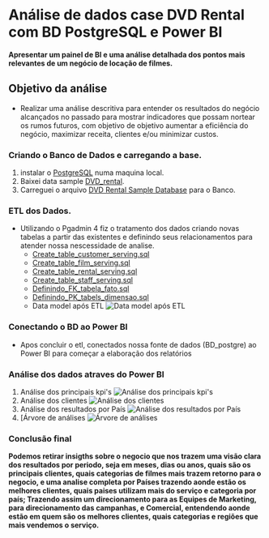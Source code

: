 # Análise de dados case DVD Rental com BD PostgreSQL e Power BI
 **Apresentar um painel de BI e uma análise detalhada dos pontos mais relevantes de um negócio de locação de filmes.**

## Objetivo da análise
 * Realizar uma análise descritiva para entender os resultados do negócio alcançados no passado para mostrar indicadores que possam nortear os rumos futuros, com objetivo de objetivo aumentar a eficiência do negócio, maximizar receita, clientes e/ou minimizar custos. 

### Criando o Banco de Dados e carregando a base.
1. instalar o [PostgreSQL](https://www.postgresql.org/download/) numa maquina local.
2. Baixei data sample [DVD_rental](https://www.postgresqltutorial.com/postgresql-getting-started/postgresql-sample-database/).
3. Carreguei o arquivo [DVD Rental Sample Database](https://www.postgresqltutorial.com/wp-content/uploads/2019/05/dvdrental.zip) para o Banco.

### ETL dos Dados.
* Utilizando o Pgadmin 4 fiz o tratamento dos dados criando novas tabelas a partir das existentes e definindo seus relacionamentos para atender nossa nescessidade de analise.
  - [Create_table_customer_serving.sql](https://github.com/ClaudioBarreira97/case_blockbuster_postgresql_dbt/blob/main/Create_table_customer_serving.sql)
  - [Create_table_film_serving.sql](https://github.com/ClaudioBarreira97/case_blockbuster_postgresql_dbt/blob/main/Create_table_film_serving.sql)
  - [Create_table_rental_serving.sql](https://github.com/ClaudioBarreira97/case_blockbuster_postgresql_dbt/blob/main/Create_table_rental_serving)
  - [Create_table_staff_serving.sql](https://github.com/ClaudioBarreira97/case_blockbuster_postgresql_dbt/blob/main/Create_table_staff_serving.sql)
  - [Definindo_FK_tabela_fato.sql](https://github.com/ClaudioBarreira97/case_blockbuster_postgresql_dbt/blob/main/Definindo_FK_tabela_fato.sql)
  - [Definindo_PK_tabels_dimensao.sql](https://github.com/ClaudioBarreira97/case_blockbuster_postgresql_dbt/blob/main/Definindo_PK_tabelas_dimens%C3%A3o.sql)
  - Data model após ETL 
  ![Data model após ETL](https://github.com/ClaudioBarreira97/case_data_analytics_postgresql_pbi/blob/main/Modelo_de_dados_apos_ETL.png)

### Conectando o BD ao Power BI
- Apos concluir o etl, conectados nossa fonte de dados (BD_postgre) ao Power BI para começar a elaboração dos relatórios

### Análise dos dados atraves do Power BI
1. Análise dos principais kpi's 
![Análise dos principais kpi's](https://github.com/ClaudioBarreira97/case_data_analytics_postgresql_pbi/blob/main/dvdrental_painel_1_pbix.png)
2. Análise dos clientes
![Análise dos clientes](https://github.com/ClaudioBarreira97/case_data_analytics_postgresql_pbi/blob/main/dvdrental_painel_2_pbix.png)
3. Análise dos resultados por País
![Análise dos resultados por País](https://github.com/ClaudioBarreira97/case_data_analytics_postgresql_pbi/blob/main/dvdrental_painel_3_pbix.png)
4. [Árvore de análises
![Árvore de análises](https://github.com/ClaudioBarreira97/case_data_analytics_postgresql_pbi/blob/main/dvdrental_painel_4_pbix.png)

### Conclusão final
 **Podemos retirar insigths sobre o negocio que nos trazem uma visão clara dos resultados por periodo, seja em meses, dias ou anos, quais são os principais clientes, quais categorias de filmes mais trazem retorno para o negocio, e uma analise completa por Países trazendo aonde estão os melhores clientes, quais paises utilizam mais do serviço e categoria por país; Trazendo assim um direcionamento para as Equipes de Marketing, para direcionamento das campanhas, e Comercial, entendendo aonde estão em quem são os melhores clientes, quais categorias e regiões que mais vendemos o serviço.**
